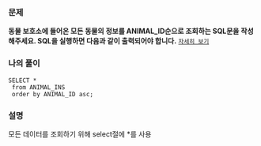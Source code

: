 ### 문제
__동물 보호소에 들어온 모든 동물의 정보를 ANIMAL_ID순으로 조회하는 SQL문을 작성해주세요. SQL을 실행하면 다음과 같이 출력되어야 합니다.__ [`자세히 보기`](https://programmers.co.kr/learn/courses/30/lessons/59034)  



### 나의 풀이
```
SELECT *
 from ANIMAL_INS
 order by ANIMAL_ID asc;
 ```
 
 ### 설명
 모든 데이터를 조회하기 위해 select절에 *를 사용
